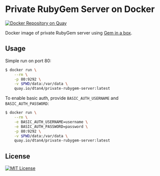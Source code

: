 # Private RubyGem Server on Docker
[![Docker Repository on Quay](https://quay.io/repository/dtan4/private-rubygem-server/status "Docker Repository on Quay")](https://quay.io/repository/dtan4/private-rubygem-server)

Docker image of private RubyGem server using [Gem in a box](https://github.com/geminabox/geminabox).

## Usage
Simple run on port 80:

```bash
$ docker run \
    --rm \
    -p 80:9292 \
    -v $PWD/data:/var/data \
    quay.io/dtan4/private-rubygem-server:latest
```

To enable basic auth, provide `BASIC_AUTH_USERNAME` and `BASIC_AUTH_PASSWORD`:

```bash
$ docker run \
    --rm \
    -e BASIC_AUTH_USERNAME=username \
    -e BASIC_AUTH_PASSWORD=password \
    -p 80:9292 \
    -v $PWD/data:/var/data \
    quay.io/dtan4/private-rubygem-server:latest
```

## License
[![MIT License](http://img.shields.io/badge/license-MIT-blue.svg?style=flat)](LICENSE)
